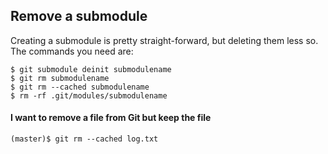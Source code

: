 
<!-- ![xxx](https://raw.githubusercontent.com/ChickenKyiv/awesome-git-article/master/img/PR/CreatePR/branch-dropdown.png) -->

## Remove a submodule
Creating a submodule is pretty straight-forward, but deleting them less so. The commands you need are:

```
$ git submodule deinit submodulename
$ git rm submodulename
$ git rm --cached submodulename
$ rm -rf .git/modules/submodulename

```

#### I want to remove a file from Git but keep the file

`(master)$ git rm --cached log.txt`
